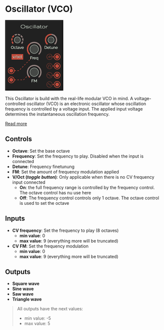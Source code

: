 # Oscillator (VCO)

![Oscillator](../images/oscillator.png)

This Oscillator is build with the real-life modular VCO in mind.
A voltage-controlled oscillator (VCO) is an electronic oscillator whose oscillation frequency is controlled by a voltage input. The applied input voltage determines the instantaneous oscillation frequency.

[Read more](https://en.wikipedia.org/wiki/Voltage-controlled_oscillator)

## Controls

* **Octave**: Set the base octave
* **Frequency**: Set the frequency to play. Disabled when the input is connected
* **Detune**: Frequency finetunung
* **FM**: Set the amount of frequency modulation applied
* **V/Oct (_toggle button_)**: Only applicable when there is no CV frequency input connected
  * **On**: the full frequency range is controlled by the frequency control. The octave control has nu use here
  * **Off**: The frequency control controls only 1 octave. The octave control is used to set the octave

## Inputs

* **CV frequency**: Set the frequency to play (8 octaves)
  * **min value**: 0
  * **max value**: 9 (everything more will be truncated)
* **CV FM**: Set the frequency modulation
  * **min value**: 0
  * **max value**: 9 (everything more will be truncated)

## Outputs

* **Square wave**
* **Sine wave**
* **Saw wave**
* **Triangle wave**

> All outputs have the next values:
>   * min value: -5
>   * max value: 5
